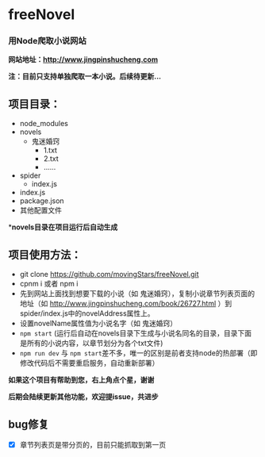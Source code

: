 # freeNovel
### 用Node爬取小说网站

**网站地址：http://www.jingpinshucheng.com**

**注：目前只支持单独爬取一本小说。后续待更新...**

**项目目录：**
-
- node_modules
- novels
    - 鬼迷婚窍
        - 1.txt
        - 2.txt
        - ......
- spider
    - index.js
- index.js
- package.json
- 其他配置文件

***novels目录在项目运行后自动生成**

**项目使用方法：**
- 
- git clone https://github.com/movingStars/freeNovel.git
- cpnm i  或者  npm i
- 先到网站上面找到想要下载的小说（如 鬼迷婚窍），复制小说章节列表页面的地址（如 http://www.jingpinshucheng.com/book/26727.html ）到spider/index.js中的novelAddress属性上。
- 设置novelName属性值为小说名字（如 鬼迷婚窍）
- `npm start` (运行后自动在novels目录下生成与小说名同名的目录，目录下面是所有的小说内容，以章节划分为各个txt文件)
- `npm run dev` 与 `npm start`差不多，唯一的区别是前者支持node的热部署（即修改代码后不需要重启服务，自动重新部署）


**如果这个项目有帮助到您，右上角点个星，谢谢**

**后期会陆续更新其他功能，欢迎提issue，共进步**



**bug修复**
-
- [x] 章节列表页是带分页的，目前只能抓取到第一页
